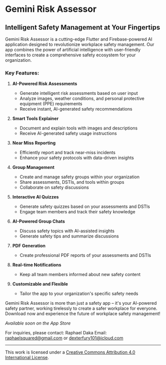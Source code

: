 # Gemini Risk Assessor

## Intelligent Safety Management at Your Fingertips

Gemini Risk Assessor is a cutting-edge Flutter and Firebase-powered AI application designed to revolutionize workplace safety management. Our app combines the power of artificial intelligence with user-friendly interfaces to create a comprehensive safety ecosystem for your organization.

### Key Features:

1. **AI-Powered Risk Assessments**
   - Generate intelligent risk assessments based on user input
   - Analyze images, weather conditions, and personal protective equipment (PPE) requirements
   - Receive instant, AI-generated safety recommendations

2. **Smart Tools Explainer**
   - Document and explain tools with images and descriptions
   - Receive AI-generated safety usage instructions

3. **Near Miss Reporting**
   - Efficiently report and track near-miss incidents
   - Enhance your safety protocols with data-driven insights

4. **Group Management**
   - Create and manage safety groups within your organization
   - Share assessments, DSTIs, and tools within groups
   - Collaborate on safety discussions

5. **Interactive AI Quizzes**
   - Generate safety quizzes based on your assessments and DSTIs
   - Engage team members and track their safety knowledge

6. **AI-Powered Group Chats**
   - Discuss safety topics with AI-assisted insights
   - Generate safety tips and summarize discussions

7. **PDF Generation**
   - Create professional PDF reports of your assessments and DSTIs

8. **Real-time Notifications**
   - Keep all team members informed about new safety content

9. **Customizable and Flexible**
    - Tailor the app to your organization's specific safety needs

Gemini Risk Assessor is more than just a safety app – it's your AI-powered safety partner, working tirelessly to create a safer workplace for everyone. Download now and experience the future of workplace safety management!

*Available soon on the App Store*

For inquiries, please contact:
Raphael Daka
Email: raphaelsquared@gmail.com or dexterfury101@icloud.com

---

This work is licensed under a [Creative Commons Attribution 4.0 International License](LICENSE.md).
